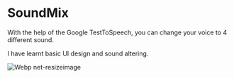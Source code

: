 # SoundMix
With the help of the Google TestToSpeech, you can change your voice to 4 different sound.

I have learnt basic UI design and sound altering.

![Webp net-resizeimage](https://user-images.githubusercontent.com/24733838/75615410-30a93f00-5b54-11ea-9103-6aaa6538b29c.jpg)

